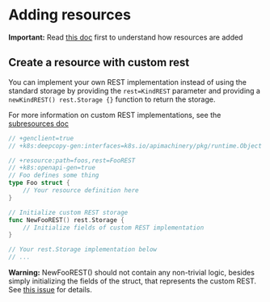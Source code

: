 # Adding resources

**Important:** Read [this doc](https://github.com/kubernetes-incubator/apiserver-builder/blob/master/docs/adding_resources.md)
first to understand how resources are added

## Create a resource with custom rest

You can implement your own REST implementation instead of using the
standard storage by providing the `rest=KindREST` parameter
and providing a `newKindREST() rest.Storage {}` function to return the
storage.

For more information on custom REST implementations, see the
[subresources doc](https://github.com/kubernetes-incubator/apiserver-builder/blob/master/docs/adding_subresources.md)

```go
// +genclient=true
// +k8s:deepcopy-gen:interfaces=k8s.io/apimachinery/pkg/runtime.Object

// +resource:path=foos,rest=FooREST
// +k8s:openapi-gen=true
// Foo defines some thing
type Foo struct {
    // Your resource definition here
}

// Initialize custom REST storage
func NewFooREST() rest.Storage {
    // Initialize fields of custom REST implementation
}

// Your rest.Storage implementation below
// ...
```

**Warning:** NewFooREST() should not contain any non-trivial logic, besides
simply initializing the fields of the struct, that represents the custom REST.
See [this issue](https://github.com/kubernetes-incubator/apiserver-builder/issues/92) for details.
